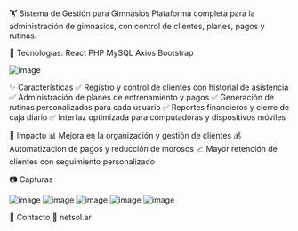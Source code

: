 🏋️ Sistema de Gestión para Gimnasios
Plataforma completa para la administración de gimnasios, con control de clientes, planes, pagos y rutinas.

📌 Tecnologías: 
React
PHP
MySQL
Axios
Bootstrap

![image](https://github.com/user-attachments/assets/007a045a-b6a4-453b-a5cb-bb880eae6373)


✨ Características
✅ Registro y control de clientes con historial de asistencia
✅ Administración de planes de entrenamiento y pagos
✅ Generación de rutinas personalizadas para cada usuario
✅ Reportes financieros y cierre de caja diario
✅ Interfaz optimizada para computadoras y dispositivos móviles

🎯 Impacto
📊 Mejora en la organización y gestión de clientes
💰 Automatización de pagos y reducción de morosos
📈 Mayor retención de clientes con seguimiento personalizado

📷 Capturas

![image](https://github.com/user-attachments/assets/c362242f-31ab-49c6-99f8-5ed58e4e0bae) ![image](https://github.com/user-attachments/assets/95896dbf-2046-421a-8d6b-f816fccb8a0d) ![image](https://github.com/user-attachments/assets/0538d4d7-46a0-4cea-a7fe-6851761430c4) ![image](https://github.com/user-attachments/assets/f3cc6ba1-4740-409e-bb31-088ec07c20ae) ![image](https://github.com/user-attachments/assets/fd03cd9f-a72a-40cb-8e2a-504b400f15d5)


📩 Contacto
📧 netsol.ar
